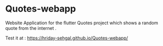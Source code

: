 # Quotes-webapp

Website Application for the flutter Quotes project which shows a random quote from the internet . 

Test it at : https://hriday-sehgal.github.io/Quotes-webapp/
